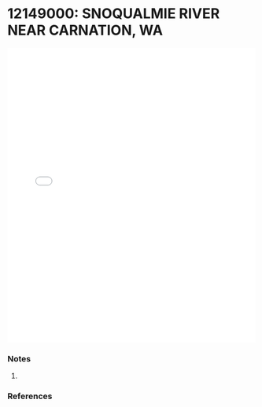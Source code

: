 # 12149000: SNOQUALMIE RIVER NEAR CARNATION, WA

<iframe src="/_static/stations/12149000_fdc.html" width="100%" height="600" frameborder="0"></iframe>

### Notes
1. 

### References

